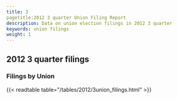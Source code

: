 ```yaml
---
title: 3
pagetitle:2012 3 quarter Union Filing Report
description: Data on union election filings in 2012 3 quarter 
keywords: union filings
weight: 1
---
```


## 2012 3 quarter filings

### Filings by Union
{{< readtable table="/tables/2012/3union_filings.html" >}}
